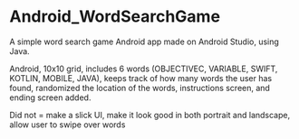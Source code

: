 # Android_WordSearchGame
A simple word search game Android app made on Android Studio, using Java.

Android, 10x10 grid, includes 6 words (OBJECTIVEC, VARIABLE, SWIFT, KOTLIN, MOBILE, JAVA), keeps track of how many words the user has found, randomized the location of the words, instructions screen, and ending screen added.

Did not = make a slick UI, make it look good in both portrait and landscape, allow user to swipe over words

